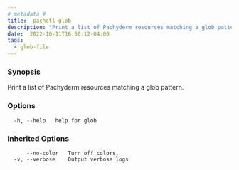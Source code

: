 ```yaml
---
# metadata # 
title:  pachctl glob
description: "Print a list of Pachyderm resources matching a glob pattern."
date:  2022-10-11T16:50:12-04:00
tags:
  - glob-file
---
```


### Synopsis

Print a list of Pachyderm resources matching a glob pattern.

### Options

```
  -h, --help   help for glob
```

### Inherited Options

```
      --no-color   Turn off colors.
  -v, --verbose    Output verbose logs
```

